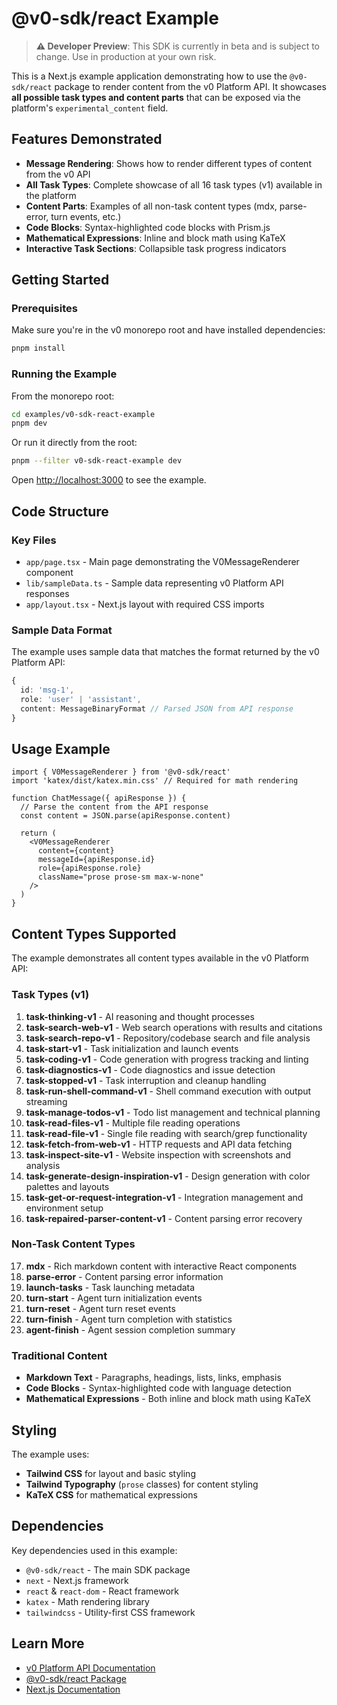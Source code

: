 # @v0-sdk/react Example

> **⚠️ Developer Preview**: This SDK is currently in beta and is subject to change. Use in production at your own risk.

This is a Next.js example application demonstrating how to use the `@v0-sdk/react` package to render content from the v0 Platform API. It showcases **all possible task types and content parts** that can be exposed via the platform's `experimental_content` field.

## Features Demonstrated

- **Message Rendering**: Shows how to render different types of content from the v0 API
- **All Task Types**: Complete showcase of all 16 task types (v1) available in the platform
- **Content Parts**: Examples of all non-task content types (mdx, parse-error, turn events, etc.)
- **Code Blocks**: Syntax-highlighted code blocks with Prism.js
- **Mathematical Expressions**: Inline and block math using KaTeX
- **Interactive Task Sections**: Collapsible task progress indicators

## Getting Started

### Prerequisites

Make sure you're in the v0 monorepo root and have installed dependencies:

```bash
pnpm install
```

### Running the Example

From the monorepo root:

```bash
cd examples/v0-sdk-react-example
pnpm dev
```

Or run it directly from the root:

```bash
pnpm --filter v0-sdk-react-example dev
```

Open [http://localhost:3000](http://localhost:3000) to see the example.

## Code Structure

### Key Files

- `app/page.tsx` - Main page demonstrating the V0MessageRenderer component
- `lib/sampleData.ts` - Sample data representing v0 Platform API responses
- `app/layout.tsx` - Next.js layout with required CSS imports

### Sample Data Format

The example uses sample data that matches the format returned by the v0 Platform API:

```typescript
{
  id: 'msg-1',
  role: 'user' | 'assistant',
  content: MessageBinaryFormat // Parsed JSON from API response
}
```

## Usage Example

```tsx
import { V0MessageRenderer } from '@v0-sdk/react'
import 'katex/dist/katex.min.css' // Required for math rendering

function ChatMessage({ apiResponse }) {
  // Parse the content from the API response
  const content = JSON.parse(apiResponse.content)

  return (
    <V0MessageRenderer
      content={content}
      messageId={apiResponse.id}
      role={apiResponse.role}
      className="prose prose-sm max-w-none"
    />
  )
}
```

## Content Types Supported

The example demonstrates all content types available in the v0 Platform API:

### Task Types (v1)
1. **task-thinking-v1** - AI reasoning and thought processes
2. **task-search-web-v1** - Web search operations with results and citations
3. **task-search-repo-v1** - Repository/codebase search and file analysis
4. **task-start-v1** - Task initialization and launch events
5. **task-coding-v1** - Code generation with progress tracking and linting
6. **task-diagnostics-v1** - Code diagnostics and issue detection
7. **task-stopped-v1** - Task interruption and cleanup handling
8. **task-run-shell-command-v1** - Shell command execution with output streaming
9. **task-manage-todos-v1** - Todo list management and technical planning
10. **task-read-files-v1** - Multiple file reading operations
11. **task-read-file-v1** - Single file reading with search/grep functionality
12. **task-fetch-from-web-v1** - HTTP requests and API data fetching
13. **task-inspect-site-v1** - Website inspection with screenshots and analysis
14. **task-generate-design-inspiration-v1** - Design generation with color palettes and layouts
15. **task-get-or-request-integration-v1** - Integration management and environment setup
16. **task-repaired-parser-content-v1** - Content parsing error recovery

### Non-Task Content Types
17. **mdx** - Rich markdown content with interactive React components
18. **parse-error** - Content parsing error information
19. **launch-tasks** - Task launching metadata
20. **turn-start** - Agent turn initialization events
21. **turn-reset** - Agent turn reset events  
22. **turn-finish** - Agent turn completion with statistics
23. **agent-finish** - Agent session completion summary

### Traditional Content
- **Markdown Text** - Paragraphs, headings, lists, links, emphasis
- **Code Blocks** - Syntax-highlighted code with language detection
- **Mathematical Expressions** - Both inline and block math using KaTeX

## Styling

The example uses:

- **Tailwind CSS** for layout and basic styling
- **Tailwind Typography** (`prose` classes) for content styling
- **KaTeX CSS** for mathematical expressions

## Dependencies

Key dependencies used in this example:

- `@v0-sdk/react` - The main SDK package
- `next` - Next.js framework
- `react` & `react-dom` - React framework
- `katex` - Math rendering library
- `tailwindcss` - Utility-first CSS framework

## Learn More

- [v0 Platform API Documentation](https://v0.dev/docs/api)
- [@v0-sdk/react Package](../../packages/@v0-sdk/react/README.md)
- [Next.js Documentation](https://nextjs.org/docs)
